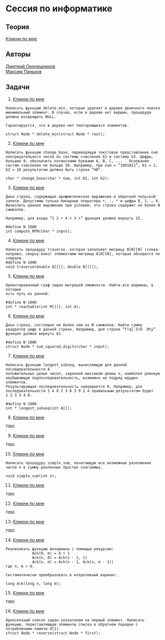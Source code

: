 # Сессия по информатике

## Теория
[Кликни по мне](https://docs.google.com/document/d/1rHIlts4m9fFG6pwYEDSwO7mt5GNAptcOIMF9kgQwyYM/edit?usp=sharing)

## Авторы
[Дмитрий Оконешников](https://github.com/MagicWinnie)  
[Максим Паньков](https://github.com/MaxSprog)  

## Задачи
1) [Кликни по мне](1.c)
```
Написать функцию delete_min, которая удаляет в дереве двоичного поиска минимальный элемент. В случае, если в дереве нет вершин, процедура должна возвращать NULL.

Гарантируется, что в дереве нет повторяющихся элементов.

struct Node * delete_min(struct Node * root);
```  
2) [Кликни по мне](2.cpp)
```
Написать функцию change_base, переводящую текстовое представление num неотрицательного числа из системы счисления b1 в систему b2. Цифры, большие 9, обозначить латинскими буквами А, В, С, ... . Основания систем счисления не больше 30. Например, при num = “1001011”, b1 = 2, b2 = 16 результатом должна быть строка “4B”.

char * change_base(char * num, int b1, int b2);
```
3) [Кликни по мне](3.c)
```
Дана строка, содержащая арифметическое выражение в обратной польской записи. Допустимы только бинарные операторы +, -, * и цифры 0, 1, … 9. Вычислить данное выражение при условии, что строка содержит не более N символов.

Например, для входа “1 2 + 4 × 3 +” функция должна вернуть 15.

#define N 1000
int compute_RPN(char * input);
```
4) [Кликни по мне](4.c)
```
Написать процедуру traverse, которая заполняет матрицу B[N][N] (слева-направо, сверху-вниз) элементами матрицы A[N][N], которая обходится по спирали.
#define N 1000
void traverse(double A[][], double B[][]);
```
5) [Кликни по мне](5.c)
```
Ориентированный граф задан матрицей смежности. Найти все вершины, в которые
есть путь из данной.

#define N 1000
int * reachable(int M[][], int A);
```
6) [Кликни по мне](6.c)
```
Дана строка, состоящая не более чем из N символов. Найти сумму квадратов цифр в данной строке. Например, для строки “f!q].5)6  0ty” функция должна вернуть 61.

#define N 1000
struct Node * sum_squared_digits(char * input);
```
7) [Кликни по мне](7.c)
```
Написать функцию longest_subseq, вычисляющую для данной последовательности A
положительных целых чисел, заданной массивом длины n, наиболее длинную
неубывающую подпоследовательность, возможно не подряд идущих элементов.
Результирующая последовательность завершается 0. Например, для
последовательности 1 4 8 2 3 6 3 9 2 4 правильным результатом будет 
1 2 3 3 4 0.

#define N 1000
int * longest_subseq(int A[]);
```
8) [Кликни по мне](8.c)
```
TODO
```
9) [Кликни по мне](9.c)
```
TODO
```
10) [Кликни по мне](10.c)
```
Написать процедуру simple_sum, печатающую все возможные разложения числа n в сумму различных простых слагаемых.

void simple_sum(int n);
```
11) [Кликни по мне](11.c)
```
TODO
```
12) [Кликни по мне](12.c)
```
TODO
```
13) [Кликни по мне](13.c)
```
TODO
```
14) [Кликни по мне](14.c)
```
Реализовать функцию Аккермана с помощью рекурсии:
            Ack(0, m) = m + 1
            Ack(n, 0) = Ack(n - 1, 1)
            Ack(n, m) = Ack(n - 1, Ack(n, m - 1))
где n, m > 0.

Систематически преобразовать в итеративный вариант.

long Ack(long n, long m);
```
15) [Кликни по мне](15.c)
```
TODO
```
16) [Кликни по мне](16.c)
```
Односвязный список задан указателем на первый элемент. Написать функцию, переставляющую элементы списка в обратном порядке с потреблением памяти O(1).
struct Node * reverse(struct Node * first);
```